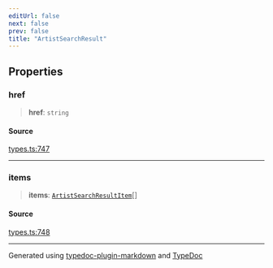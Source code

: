 ```yaml
---
editUrl: false
next: false
prev: false
title: "ArtistSearchResult"
---
```


## Properties

### href

> **href**: `string`

#### Source

[types.ts:747](https://github.com/fostertheweb/spotify-web-sdk/blob/b2835c1/src/types.ts#L747)

***

### items

> **items**: [`ArtistSearchResultItem`](/api/interfaces/artistsearchresultitem/)[]

#### Source

[types.ts:748](https://github.com/fostertheweb/spotify-web-sdk/blob/b2835c1/src/types.ts#L748)

***

Generated using [typedoc-plugin-markdown](https://www.npmjs.com/package/typedoc-plugin-markdown) and [TypeDoc](https://typedoc.org/)
